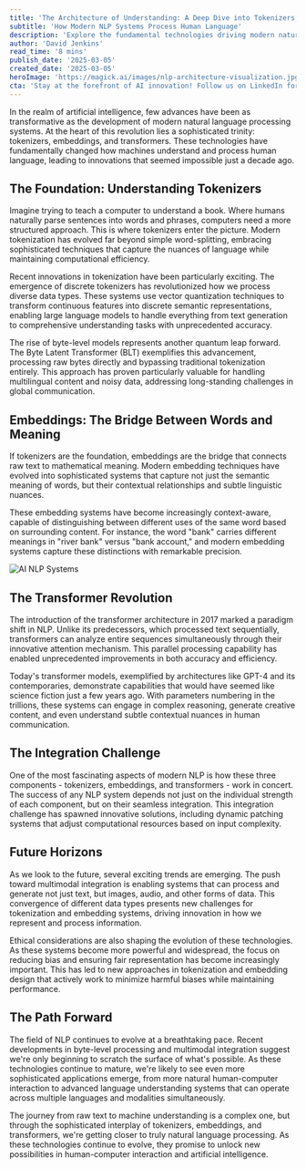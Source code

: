```yaml
---
title: 'The Architecture of Understanding: A Deep Dive into Tokenizers, Embeddings, and Transformers'
subtitle: 'How Modern NLP Systems Process Human Language'
description: 'Explore the fundamental technologies driving modern natural language processing, from tokenizers and embeddings to transformers. Learn how these sophisticated systems work together to enable AI\'s understanding of human language, and discover the latest innovations shaping the future of NLP.'
author: 'David Jenkins'
read_time: '8 mins'
publish_date: '2025-03-05'
created_date: '2025-03-05'
heroImage: 'https://magick.ai/images/nlp-architecture-visualization.jpg'
cta: 'Stay at the forefront of AI innovation! Follow us on LinkedIn for regular insights into the latest developments in natural language processing and artificial intelligence.'
---
```


In the realm of artificial intelligence, few advances have been as transformative as the development of modern natural language processing systems. At the heart of this revolution lies a sophisticated trinity: tokenizers, embeddings, and transformers. These technologies have fundamentally changed how machines understand and process human language, leading to innovations that seemed impossible just a decade ago.

## The Foundation: Understanding Tokenizers

Imagine trying to teach a computer to understand a book. Where humans naturally parse sentences into words and phrases, computers need a more structured approach. This is where tokenizers enter the picture. Modern tokenization has evolved far beyond simple word-splitting, embracing sophisticated techniques that capture the nuances of language while maintaining computational efficiency.

Recent innovations in tokenization have been particularly exciting. The emergence of discrete tokenizers has revolutionized how we process diverse data types. These systems use vector quantization techniques to transform continuous features into discrete semantic representations, enabling large language models to handle everything from text generation to comprehensive understanding tasks with unprecedented accuracy.

The rise of byte-level models represents another quantum leap forward. The Byte Latent Transformer (BLT) exemplifies this advancement, processing raw bytes directly and bypassing traditional tokenization entirely. This approach has proven particularly valuable for handling multilingual content and noisy data, addressing long-standing challenges in global communication.

## Embeddings: The Bridge Between Words and Meaning

If tokenizers are the foundation, embeddings are the bridge that connects raw text to mathematical meaning. Modern embedding techniques have evolved into sophisticated systems that capture not just the semantic meaning of words, but their contextual relationships and subtle linguistic nuances.

These embedding systems have become increasingly context-aware, capable of distinguishing between different uses of the same word based on surrounding content. For instance, the word "bank" carries different meanings in "river bank" versus "bank account," and modern embedding systems capture these distinctions with remarkable precision.

![AI NLP Systems](https://i.magick.ai/PIXE/1738406181100_magick_img.webp)

## The Transformer Revolution

The introduction of the transformer architecture in 2017 marked a paradigm shift in NLP. Unlike its predecessors, which processed text sequentially, transformers can analyze entire sequences simultaneously through their innovative attention mechanism. This parallel processing capability has enabled unprecedented improvements in both accuracy and efficiency.

Today's transformer models, exemplified by architectures like GPT-4 and its contemporaries, demonstrate capabilities that would have seemed like science fiction just a few years ago. With parameters numbering in the trillions, these systems can engage in complex reasoning, generate creative content, and even understand subtle contextual nuances in human communication.

## The Integration Challenge

One of the most fascinating aspects of modern NLP is how these three components - tokenizers, embeddings, and transformers - work in concert. The success of any NLP system depends not just on the individual strength of each component, but on their seamless integration. This integration challenge has spawned innovative solutions, including dynamic patching systems that adjust computational resources based on input complexity.

## Future Horizons

As we look to the future, several exciting trends are emerging. The push toward multimodal integration is enabling systems that can process and generate not just text, but images, audio, and other forms of data. This convergence of different data types presents new challenges for tokenization and embedding systems, driving innovation in how we represent and process information.

Ethical considerations are also shaping the evolution of these technologies. As these systems become more powerful and widespread, the focus on reducing bias and ensuring fair representation has become increasingly important. This has led to new approaches in tokenization and embedding design that actively work to minimize harmful biases while maintaining performance.

## The Path Forward

The field of NLP continues to evolve at a breathtaking pace. Recent developments in byte-level processing and multimodal integration suggest we're only beginning to scratch the surface of what's possible. As these technologies continue to mature, we're likely to see even more sophisticated applications emerge, from more natural human-computer interaction to advanced language understanding systems that can operate across multiple languages and modalities simultaneously.

The journey from raw text to machine understanding is a complex one, but through the sophisticated interplay of tokenizers, embeddings, and transformers, we're getting closer to truly natural language processing. As these technologies continue to evolve, they promise to unlock new possibilities in human-computer interaction and artificial intelligence.